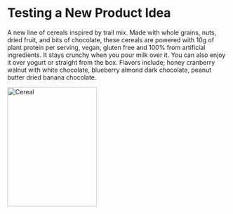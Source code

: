 # Testing a New Product Idea
<head>
<script>
  window.CROWDSMART_TOKEN_USER = {
    token: 'new_testing1'
  }
</script>
</head>
<html>
<body>
<p></p>


<p>A new line of cereals inspired by trail mix.  Made with whole grains, nuts, dried fruit, and bits of chocolate, these cereals are powered with 10g of plant protein per serving, vegan, gluten free and 100% from artificial ingredients.  It stays crunchy when you pour milk over it.  You can also enjoy it over yogurt or straight from the box.  Flavors include; honey cranberry walnut with white chocolate, blueberry almond dark chocolate, peanut butter dried banana chocolate.</p>

<img src="https://res.cloudinary.com/crowdsmart/image/upload/v1661468359/stage/organizations/sprint42/projects/48ca4b74-247e-11ed-a6f2-06b90baf9d9f/assets/zgyvh9iqpt4ovebfvhv8.jpg" alt="Cereal" width="204.48" height="270.72">




  <link href="https://stage-app.crowdsmart.ai/css/embedStyle.css" rel="stylesheet" type="text/css">
  <script
      src="https://stage-app.crowdsmart.ai/js/embedScript.js"
      id="crowdsmart-embed-script"
      data-embed-url="https://stage-app.crowdsmart.ai/embed/evaluation/sprint42/82f323fc-23bb-11ed-b36f-06b90baf9d9f/32b1261c-24cb-11ed-9b23-06b90baf9d9f">
  </script>
